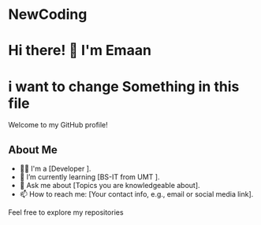 # NewCoding
# Hi there! 👋 I'm Emaan
# i want to change Something in this file 
Welcome to my GitHub profile!

## About Me
- 👨‍💻 I'm a [Developer ].
- 🌱 I’m currently learning [BS-IT from UMT ].
- 💬 Ask me about [Topics you are knowledgeable about].
- 📫 How to reach me: [Your contact info, e.g., email or social media link].



Feel free to explore my repositories
